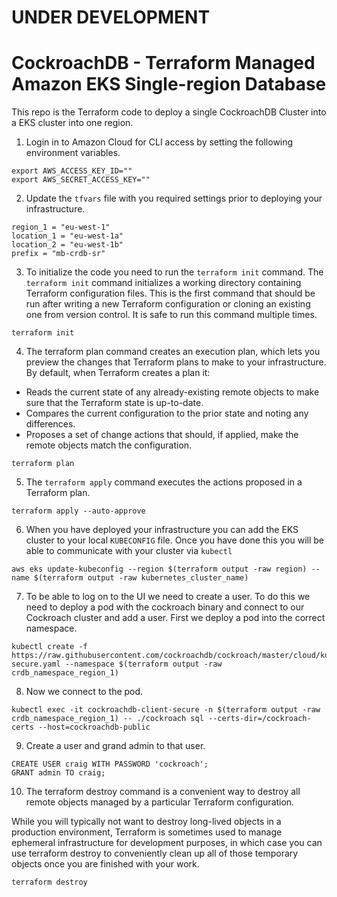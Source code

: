 # UNDER DEVELOPMENT

# CockroachDB  - Terraform Managed Amazon EKS Single-region Database

This repo is the Terraform code to deploy a single CockroachDB Cluster into a EKS cluster into one region.

1. Login in to Amazon Cloud for CLI access by setting the following environment variables.

```
export AWS_ACCESS_KEY_ID=""
export AWS_SECRET_ACCESS_KEY=""
```

2. Update the `tfvars` file with you required settings prior to deploying your infrastructure.

```
region_1 = "eu-west-1"
location_1 = "eu-west-1a"
location_2 = "eu-west-1b"
prefix = "mb-crdb-sr"
```

3. To initialize the code you need to run the `terraform init` command. The `terraform init` command initializes a working directory containing Terraform configuration files. This is the first command that should be run after writing a new Terraform configuration or cloning an existing one from version control. It is safe to run this command multiple times.

```
terraform init
```

4. The terraform plan command creates an execution plan, which lets you preview the changes that Terraform plans to make to your infrastructure. By default, when Terraform creates a plan it:

- Reads the current state of any already-existing remote objects to make sure that the Terraform state is up-to-date.
- Compares the current configuration to the prior state and noting any differences.
- Proposes a set of change actions that should, if applied, make the remote objects match the configuration.

```
terraform plan
```

5. The `terraform apply` command executes the actions proposed in a Terraform plan.

```
terraform apply --auto-approve
```

6. When you have deployed your infrastructure you can add the EKS cluster to your local `KUBECONFIG` file. Once you have done this you will be able to communicate with your cluster via `kubectl`

```
aws eks update-kubeconfig --region $(terraform output -raw region) --name $(terraform output -raw kubernetes_cluster_name)

```

7. To be able to log on to the UI we need to create a user. To do this we need to deploy a pod with the cockroach binary and connect to our Cockroach cluster and add a user. First we deploy a pod into the correct namespace.

```
kubectl create -f https://raw.githubusercontent.com/cockroachdb/cockroach/master/cloud/kubernetes/multiregion/client-secure.yaml --namespace $(terraform output -raw crdb_namespace_region_1)
```

8. Now we connect to the pod.

```
kubectl exec -it cockroachdb-client-secure -n $(terraform output -raw crdb_namespace_region_1) -- ./cockroach sql --certs-dir=/cockroach-certs --host=cockroachdb-public
```

9. Create a user and grand admin to that user.

```
CREATE USER craig WITH PASSWORD 'cockroach';
GRANT admin TO craig;
```


10. The terraform destroy command is a convenient way to destroy all remote objects managed by a particular Terraform configuration.

While you will typically not want to destroy long-lived objects in a production environment, Terraform is sometimes used to manage ephemeral infrastructure for development purposes, in which case you can use terraform destroy to conveniently clean up all of those temporary objects once you are finished with your work.

```
terraform destroy
```